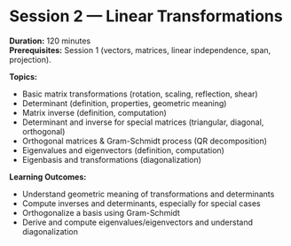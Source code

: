 # Session 2 — Linear Transformations

**Duration:** 120 minutes  
**Prerequisites:** Session 1 (vectors, matrices, linear independence, span, projection).  

**Topics:**
- Basic matrix transformations (rotation, scaling, reflection, shear)
- Determinant (definition, properties, geometric meaning)
- Matrix inverse (definition, computation)
- Determinant and inverse for special matrices (triangular, diagonal, orthogonal)
- Orthogonal matrices & Gram-Schmidt process (QR decomposition)
- Eigenvalues and eigenvectors (definition, computation)
- Eigenbasis and transformations (diagonalization)

**Learning Outcomes:**
- Understand geometric meaning of transformations and determinants
- Compute inverses and determinants, especially for special cases
- Orthogonalize a basis using Gram-Schmidt
- Derive and compute eigenvalues/eigenvectors and understand diagonalization